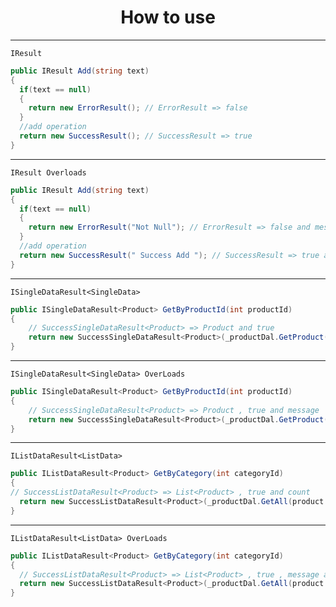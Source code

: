 <h1 align="center">How to use</h1>

<hr/>

`IResult`
```c#
public IResult Add(string text)
{
  if(text == null)
  {
    return new ErrorResult(); // ErrorResult => false 
  }
  //add operation
  return new SuccessResult(); // SuccessResult => true
}
```
<hr/>

`IResult Overloads`
```c#
public IResult Add(string text)
{
  if(text == null)
  {
    return new ErrorResult("Not Null"); // ErrorResult => false and message
  }
  //add operation
  return new SuccessResult(" Success Add "); // SuccessResult => true and message
}
```


<hr/>

`ISingleDataResult<SingleData>`
```c#
public ISingleDataResult<Product> GetByProductId(int productId)
{
    // SuccessSingleDataResult<Product> => Product and true 
    return new SuccessSingleDataResult<Product>(_productDal.GetProduct(product => product.Id == productId)); 
}
```

<hr/>

`ISingleDataResult<SingleData> OverLoads`
```c#
public ISingleDataResult<Product> GetByProductId(int productId)
{
    // SuccessSingleDataResult<Product> => Product , true and message
    return new SuccessSingleDataResult<Product>(_productDal.GetProduct(product => product.Id == productId)," Data Listed ");  
}
```

<hr/>

`IListDataResult<ListData>`
```c#
public IListDataResult<Product> GetByCategory(int categoryId)
{
// SuccessListDataResult<Product> => List<Product> , true and count
  return new SuccessListDataResult<Product>(_productDal.GetAll(product => product.categoryId == categoryId)); 
}
```

<hr/>

`IListDataResult<ListData> OverLoads`
```c#
public IListDataResult<Product> GetByCategory(int categoryId)
{
  // SuccessListDataResult<Product> => List<Product> , true , message and count
  return new SuccessListDataResult<Product>(_productDal.GetAll(product => product.categoryId == categoryId)); 
}
```
